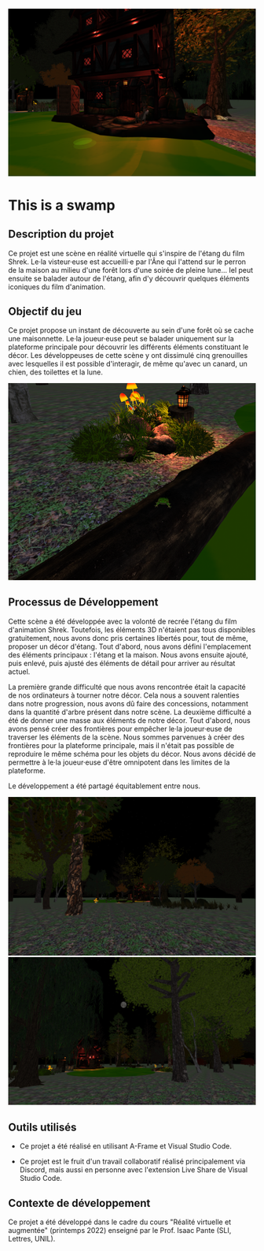 ![](assets/ReadMe/ReadMe1.png)


# This is a swamp

## Description du projet
Ce projet est une scène en réalité virtuelle qui s'inspire de l'étang du film Shrek. Le·la visteur·euse est accueilli·e par l'Âne qui l'attend sur le perron de la maison au milieu d'une forêt lors d'une soirée de pleine lune... Iel peut ensuite se balader autour de l'étang, afin d'y découvrir quelques éléments iconiques du film d'animation.

## Objectif du jeu
Ce projet propose un instant de découverte au sein d'une forêt où se cache une maisonnette. Le·la joueur·euse peut se balader uniquement sur la plateforme principale pour découvrir les différents éléments constituant le décor. Les développeuses de cette scène y ont dissimulé cinq grenouilles avec lesquelles il est possible d'interagir, de même qu'avec un canard, un chien, des toilettes et la lune. 


![](assets/ReadMe/ReadMe3.png)



## Processus de Développement
Cette scène a été développée avec la volonté de recrée l'étang du film d'animation Shrek. Toutefois, les éléments 3D n'étaient pas tous disponibles gratuitement, nous avons donc pris certaines libertés pour, tout de même, proposer un décor d'étang. Tout d'abord, nous avons défini l'emplacement des éléments principaux : l'étang et la maison. Nous avons ensuite ajouté, puis enlevé, puis ajusté des éléments de détail pour arriver au résultat actuel. 

La première grande difficulté que nous avons rencontrée était la capacité de nos ordinateurs à tourner notre décor. Cela nous a souvent ralenties dans notre progression, nous avons dû faire des concessions, notamment dans la quantité d'arbre présent dans notre scène. 
La deuxième difficulté a été de donner une masse aux éléments de notre décor. Tout d'abord, nous avons pensé créer des frontières pour empêcher le·la joueur·euse de traverser les éléments de la scène. Nous sommes parvenues à créer des frontières pour la plateforme principale, mais il n'était pas possible de reproduire le même schéma pour les objets du décor. Nous avons décidé de permettre à le·la joueur·euse d'être omnipotent dans les limites de la plateforme. 

Le développement a été partagé équitablement entre nous. 


![](assets/ReadMe/ReadMe4.png)
![](assets/ReadMe/ReadMe2.png)

## **Outils utilisés**
- Ce projet a été réalisé en utilisant A-Frame et Visual Studio Code.

- Ce projet est le fruit d'un travail collaboratif réalisé principalement via Discord, mais aussi en personne avec l'extension Live Share de Visual Studio Code.

## Contexte de développement
Ce projet a été développé dans le cadre du cours "Réalité virtuelle et augmentée" (printemps 2022) enseigné par le Prof. Isaac Pante (SLI, Lettres, UNIL).
